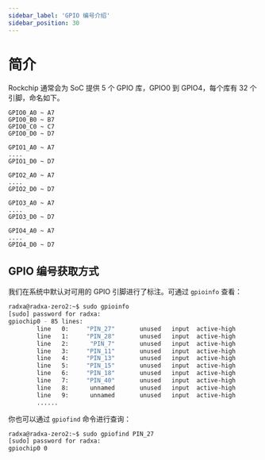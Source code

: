 ```yaml
---
sidebar_label: 'GPIO 编号介绍'
sidebar_position: 30
---
```


# 简介

Rockchip 通常会为 SoC 提供 5 个 GPIO 库，GPIO0 到 GPIO4，每个库有 32 个引脚，命名如下。

```
GPIO0_A0 ~ A7 
GPIO0_B0 ~ B7
GPIO0_C0 ~ C7
GPIO0_D0 ~ D7
   
GPIO1_A0 ~ A7
....
GPIO1_D0 ~ D7
```
```
GPIO2_A0 ~ A7
....
GPIO2_D0 ~ D7
```
```
GPIO3_A0 ~ A7
....
GPIO3_D0 ~ D7
```
```
GPIO4_A0 ~ A7
....
GPIO4_D0 ~ D7
```

## GPIO 编号获取方式

我们在系统中默认对可用的 GPIO 引脚进行了标注。可通过 `gpioinfo` 查看：

```bash
radxa@radxa-zero2:~$ sudo gpioinfo
[sudo] password for radxa: 
gpiochip0 - 85 lines:
        line   0:     "PIN_27"       unused   input  active-high 
        line   1:     "PIN_28"       unused   input  active-high 
        line   2:      "PIN_7"       unused   input  active-high 
        line   3:     "PIN_11"       unused   input  active-high 
        line   4:     "PIN_13"       unused   input  active-high 
        line   5:     "PIN_15"       unused   input  active-high 
        line   6:     "PIN_18"       unused   input  active-high 
        line   7:     "PIN_40"       unused   input  active-high 
        line   8:      unnamed       unused   input  active-high 
        line   9:      unnamed       unused   input  active-high
        ......
```

你也可以通过 `gpiofind` 命令进行查询：

```bash
radxa@radxa-zero2:~$ sudo gpiofind PIN_27
[sudo] password for radxa: 
gpiochip0 0
```
